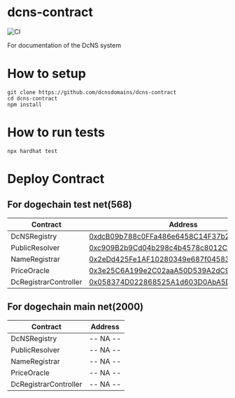 # dcns-contract

![CI](https://github.com/dcnsdomains/dcns-contract/workflows/CI/badge.svg)

For documentation of the DcNS system

# How to setup

```
git clone https://github.com/dcnsdomains/dcns-contract
cd dcns-contract
npm install
```

# How to run tests

```
npx hardhat test
```

# Deploy Contract

## For dogechain test net(568)

| Contract            | Address                                    |
| ------------------- | ------------------------------------------ |
| DcNSRegistry        | [0xdcB09b788c0FFa486e6458C14F37b29DE24046d2](https://explorer-testnet.dogechain.dog/address/0xdcB09b788c0FFa486e6458C14F37b29DE24046d2) |
| PublicResolver      | [0xc909B2b9Cd04b298c4b4578c8012CA79baf7267c](https://explorer-testnet.dogechain.dog/address/0xc909B2b9Cd04b298c4b4578c8012CA79baf7267c) |
| NameRegistrar       | [0x2eDd425Fe1AF10280349e687f04583D06A2830c3](https://explorer-testnet.dogechain.dog/address/0x2eDd425Fe1AF10280349e687f04583D06A2830c3) |
| PriceOracle         | [0x3e25C6A199e2C02aaA50D539A2dC938795ef62B3](https://explorer-testnet.dogechain.dog/address/0x3e25C6A199e2C02aaA50D539A2dC938795ef62B3) |
| DcRegistrarController | [0x058374D022868525A1d603D0AbA5Dfd65E32d130](https://explorer-testnet.dogechain.dog/address/0x058374D022868525A1d603D0AbA5Dfd65E32d130) |


## For dogechain main net(2000)

| Contract            | Address                                    |
| ------------------- | ------------------------------------------ |
| DcNSRegistry        | -- NA --                                   |
| PublicResolver      | -- NA --                                   |
| NameRegistrar       | -- NA --                                   |
| PriceOracle         | -- NA --                                   |
| DcRegistrarController | -- NA --                                   |
